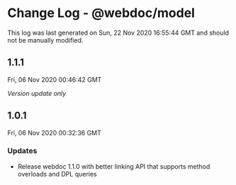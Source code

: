 # Change Log - @webdoc/model

This log was last generated on Sun, 22 Nov 2020 16:55:44 GMT and should not be manually modified.

## 1.1.1
Fri, 06 Nov 2020 00:46:42 GMT

*Version update only*

## 1.0.1
Fri, 06 Nov 2020 00:32:36 GMT

### Updates

- Release webdoc 1.1.0 with better linking API that supports method overloads and DPL queries

